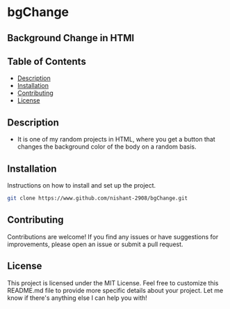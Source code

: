 # bgChange
## Background Change in HTMl

## Table of Contents
- [Description](#description)
- [Installation](#installation)
- [Contributing](#contributing)
- [License](#license)

## Description
- It is one of my random projects in HTML, where you get a button that changes the background color of the body on a random basis.

## Installation
Instructions on how to install and set up the project.

```bash
git clone https://www.github.com/nishant-2908/bgChange.git
```

## Contributing
Contributions are welcome! If you find any issues or have suggestions for improvements, please open an issue or submit a pull request.

## License
This project is licensed under the MIT License.
Feel free to customize this README.md file to provide more specific details about your project.
Let me know if there's anything else I can help you with!